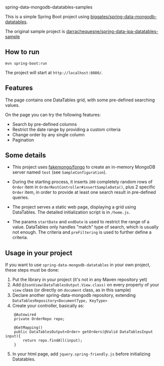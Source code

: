 spring-data-mongodb-datatables-samples

This is a simple Spring Boot project using [biggates/spring-data-mongodb-datatables](https://github.com/biggates/spring-data-mongodb-datatables).

The original sample project is [darrachequesne/spring-data-jpa-datatables-sample](https://github.com/darrachequesne/spring-data-jpa-datatables-sample) 

## How to run ##

```
mvn spring-boot:run
```

The project will start at `http://localhost:8080/`.

## Features ##

The page contains one DataTables grid, with some pre-defined searching values.

On the page you can try the following features:

* Search by pre-defined columns
* Restrict the date range by providing a custom criteria
* Change order by any single column
* Pagination

## Some details ##

* This project uses [fakemongo/fongo](https://github.com/fakemongo/fongo) to create an in-memory MongoDB server named `test` (see `SampleConfiguration`).

* During the starting process, it inserts `200` completely random rows of `Order` item in `OrderRestController#insertSampleData()`, plus 2 specific `Order` item, in order to provide at least one search result in pre-defined queries.

* The project serves a static web page, displaying a grid using DataTables. The detailed initialization script is in `/home.js`. 

* The params `startDate` and `endDate` is used to restrict the range of a value. DataTables only handles "match" type of search, which is usually not enough. The criteria and `preFiltering` is used to further define a criteria.  

## Usage in your project ##

If you want to use `spring-data-mongodb-datatables` in your own project, these steps must be done:

1. Put the library in your project (it's not in any Maven repository yet)
2. Add `@JsonView(DataTablesOutput.View.class)` on every property of your `view` class (or directly on `document` class, as in this sample)
3. Declare another spring-data-mongodb repository, extending `DataTablesRepository<DocumentType, KeyType>`
4. Create your controller, basically as: 

```
    @Autowired
    private OrderRepo repo;

    @GetMapping()
    public DataTablesOutput<Order> getOrders(@Valid DataTablesInput input){
        return repo.findAll(input);
    }
```

5. In your html page, add `jquery.spring-friendly.js` before initializing Datatables.

